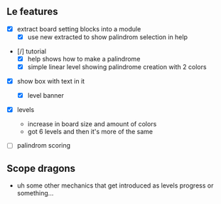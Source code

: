 ## Le features
- [x] extract board setting blocks into a module
    - [x] use new extracted to show palindrom selection in help

- [/] tutorial
    - [x] help shows how to make a palindrome
    - [x] simple linear level showing palindrome creation with 2 colors

- [x] show box with text in it
    - [x] level banner

- [x] levels
    - increase in board size and amount of colors
    - got 6 levels and then it's more of the same

- [ ] palindrom scoring

## Scope dragons
- uh some other mechanics that get introduced as levels progress or something...